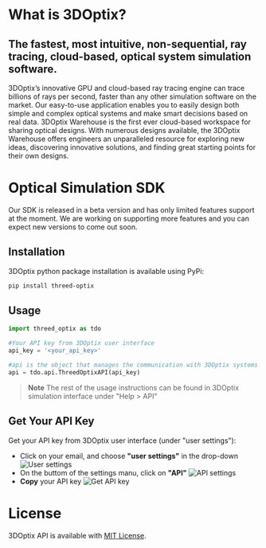 # What is 3DOptix?

## The fastest, most intuitive, non-sequential, ray tracing, cloud-based, optical system simulation software.

3DOptix’s innovative GPU and cloud-based ray tracing engine can trace billions of rays per second, faster than any other simulation software on the market.
Our easy-to-use application enables you to easily design both simple and complex optical systems and make smart decisions based on real data.
3DOptix Warehouse is the first ever cloud-based workspace for sharing optical designs. With numerous designs available, the 3DOptix Warehouse offers engineers an unparalleled resource for exploring new ideas, discovering innovative solutions, and finding great starting points for their own designs.

# Optical Simulation SDK

Our SDK is released in a beta version and has only limited features support at the moment.
We are working on supporting more features and you can expect new versions to come out soon.

## Installation

3DOptix python package installation is available using PyPi:

```bash
pip install threed-optix
```

## Usage

```python
import threed_optix as tdo

#Your API key from 3DOptix user interface
api_key = '<your_api_key>'

#api is the object that manages the communication with 3DOptix systems
api = tdo.api.ThreedOptixAPI(api_key)
```

> **Note**
> The rest of the usage instructions can be found in 3DOptix simulation interface under "Help > API"

## Get Your API Key

Get your API key from 3DOptix user interface (under "user settings"):

- Click on your email, and choose **"user settings"** in the drop-down
  ![User settings](https://i.yourimageshare.com/MyBdTqNzyQ.webp "User settings")
- On the buttom of the settings manu, click on **"API"**
  ![API settings](https://i.yourimageshare.com/IbcB26QfJh.webp "API settings")
- **Copy** your API key
  ![Get API key](https://i.yourimageshare.com/tPq7LC8Qfy.webp "Get API key")

# License

3DOptix API is available with [MIT License](https://choosealicense.com/licenses/mit/).
